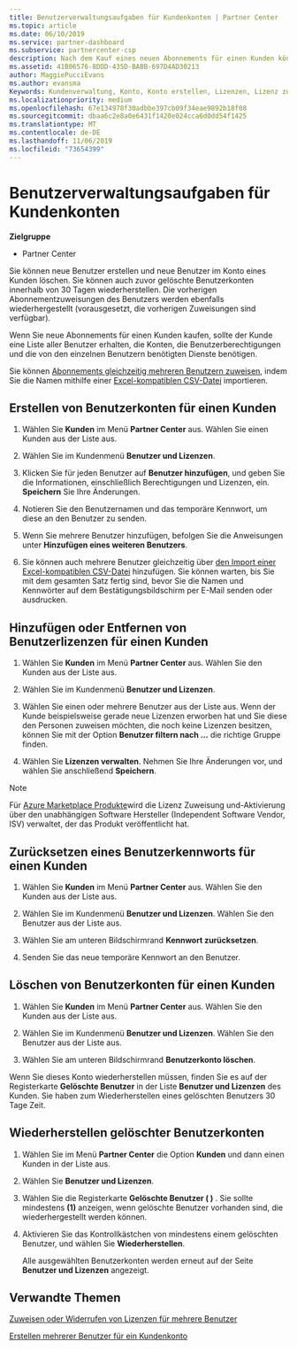 ```yaml
---
title: Benutzerverwaltungsaufgaben für Kundenkonten | Partner Center
ms.topic: article
ms.date: 06/10/2019
ms.service: partner-dashboard
ms.subservice: partnercenter-csp
description: Nach dem Kauf eines neuen Abonnements für einen Kunden können Sie bestimmten Benutzern Lizenzen zuweisen.
ms.assetid: 41B06576-8DDD-435D-BABB-697D4AD30213
author: MaggiePucciEvans
ms.author: evansma
Keywords: Kundenverwaltung, Konto, Konto erstellen, Lizenzen, Lizenz zuweisen Benutzerverwaltung, Kennwort, Kennwort zurücksetzen, Kennwort ändern
ms.localizationpriority: medium
ms.openlocfilehash: 67e134978f30adbbe397cb09f34eae9892b18f08
ms.sourcegitcommit: dbaa6c2e8a0e6431f1420e024cca6d0dd54f1425
ms.translationtype: MT
ms.contentlocale: de-DE
ms.lasthandoff: 11/06/2019
ms.locfileid: "73654399"
---
```

# <a name="user-management-tasks-for-customer-accounts"></a>Benutzerverwaltungsaufgaben für Kundenkonten

**Zielgruppe**

-  Partner Center

Sie können neue Benutzer erstellen und neue Benutzer im Konto eines Kunden löschen. Sie können auch zuvor gelöschte Benutzerkonten innerhalb von 30 Tagen wiederherstellen. Die vorherigen Abonnementzuweisungen des Benutzers werden ebenfalls wiederhergestellt (vorausgesetzt, die vorherigen Zuweisungen sind verfügbar).

Wenn Sie neue Abonnements für einen Kunden kaufen, sollte der Kunde eine Liste aller Benutzer erhalten, die Konten, die Benutzerberechtigungen und die von den einzelnen Benutzern benötigten Dienste benötigen.  

Sie können [Abonnements gleichzeitig mehreren Benutzern zuweisen](bulk-license-provisioning-for-multiple-users.md), indem Sie die Namen mithilfe einer [Excel-kompatiblen CSV-Datei](adding-multiple-users-to-a-customer-account.md) importieren.

<a href="" id="createuseraccounts"></a>

## <a name="create-user-accounts-for-a-customer"></a>Erstellen von Benutzerkonten für einen Kunden

1.  Wählen Sie **Kunden** im Menü **Partner Center** aus. Wählen Sie einen Kunden aus der Liste aus.

2.  Wählen Sie im Kundenmenü **Benutzer und Lizenzen**.

3.  Klicken Sie für jeden Benutzer auf **Benutzer hinzufügen**, und geben Sie die Informationen, einschließlich Berechtigungen und Lizenzen, ein. **Speichern** Sie Ihre Änderungen.

4.  Notieren Sie den Benutzernamen und das temporäre Kennwort, um diese an den Benutzer zu senden.

5.  Wenn Sie mehrere Benutzer hinzufügen, befolgen Sie die Anweisungen unter **Hinzufügen eines weiteren Benutzers**.

6. Sie können auch mehrere Benutzer gleichzeitig über [den Import einer Excel-kompatiblen CSV-Datei](adding-multiple-users-to-a-customer-account.md) hinzufügen. Sie können warten, bis Sie mit dem gesamten Satz fertig sind, bevor Sie die Namen und Kennwörter auf dem Bestätigungsbildschirm per E-Mail senden oder ausdrucken.

<a href="" id="userlicensing"></a>

## <a name="add-or-remove-user-licenses-for-a-customer"></a>Hinzufügen oder Entfernen von Benutzerlizenzen für einen Kunden

1.  Wählen Sie **Kunden** im Menü **Partner Center** aus. Wählen Sie den Kunden aus der Liste aus.

2.  Wählen Sie im Kundenmenü **Benutzer und Lizenzen**.

3.  Wählen Sie einen oder mehrere Benutzer aus der Liste aus. Wenn der Kunde beispielsweise gerade neue Lizenzen erworben hat und Sie diese den Personen zuweisen möchten, die noch keine Lizenzen besitzen, können Sie mit der Option **Benutzer filtern nach …** die richtige Gruppe finden.

4.  Wählen Sie **Lizenzen verwalten**. Nehmen Sie Ihre Änderungen vor, und wählen Sie anschließend **Speichern**.

> [!NOTE]
> Für [Azure Marketplace Produkte](sell-marketplace-products.md)wird die Lizenz Zuweisung und-Aktivierung über den unabhängigen Software Hersteller (Independent Software Vendor, ISV) verwaltet, der das Produkt veröffentlicht hat.

<a href="" id="resetpassword"></a>

## <a name="reset-a-users-password-for-a-customer"></a>Zurücksetzen eines Benutzerkennworts für einen Kunden

1.  Wählen Sie **Kunden** im Menü **Partner Center** aus. Wählen Sie den Kunden aus der Liste aus.

2.  Wählen Sie im Kundenmenü **Benutzer und Lizenzen**. Wählen Sie den Benutzer aus der Liste aus.

3.  Wählen Sie am unteren Bildschirmrand **Kennwort zurücksetzen**. 

4.  Senden Sie das neue temporäre Kennwort an den Benutzer.

<a href="" id="deleteuseraccounts"></a>

## <a name="delete-user-accounts-for-a-customer"></a>Löschen von Benutzerkonten für einen Kunden

1.  Wählen Sie **Kunden** im Menü **Partner Center** aus. Wählen Sie den Kunden aus der Liste aus.

2.  Wählen Sie im Kundenmenü **Benutzer und Lizenzen**. Wählen Sie den Benutzer aus der Liste aus.

3.  Wählen Sie am unteren Bildschirmrand **Benutzerkonto löschen**.

Wenn Sie dieses Konto wiederherstellen müssen, finden Sie es auf der Registerkarte **Gelöschte Benutzer** in der Liste **Benutzer und Lizenzen** des Kunden. Sie haben zum Wiederherstellen eines gelöschten Benutzers 30 Tage Zeit.

<a href="" id="restoreuseraccounts"></a>

## <a name="restore-deleted-user-accounts"></a>Wiederherstellen gelöschter Benutzerkonten

1.  Wählen Sie im Menü **Partner Center** die Option **Kunden** und dann einen Kunden in der Liste aus.

2.  Wählen Sie **Benutzer und Lizenzen**.

3.  Wählen Sie die Registerkarte **Gelöschte Benutzer ( )** . Sie sollte mindestens **(1)** anzeigen, wenn gelöschte Benutzer vorhanden sind, die wiederhergestellt werden können.

4.  Aktivieren Sie das Kontrollkästchen von mindestens einem gelöschten Benutzer, und wählen Sie **Wiederherstellen**.

    Alle ausgewählten Benutzerkonten werden erneut auf der Seite **Benutzer und Lizenzen** angezeigt.

## <a name="related-topics"></a>Verwandte Themen


[Zuweisen oder Widerrufen von Lizenzen für mehrere Benutzer](bulk-license-provisioning-for-multiple-users.md)

[Erstellen mehrerer Benutzer für ein Kundenkonto](adding-multiple-users-to-a-customer-account.md)